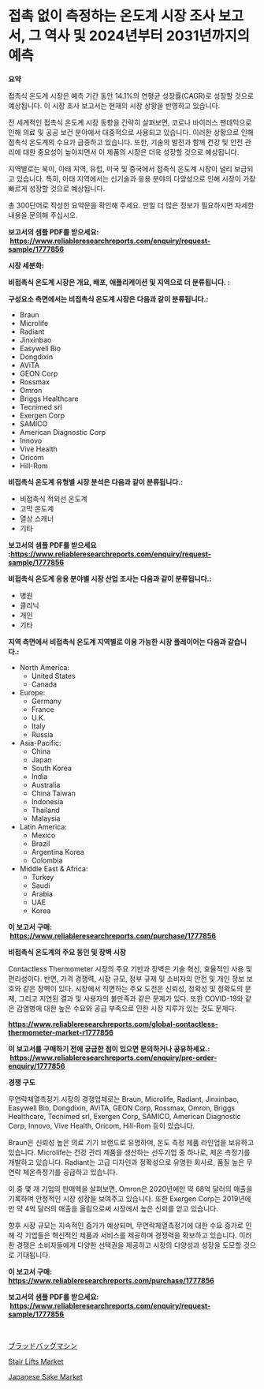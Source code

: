 <p><h1>접촉 없이 측정하는 온도계 시장 조사 보고서, 그 역사 및 2024년부터 2031년까지의 예측</h1></p><p><strong>요약</strong></p>
<p><p>접촉식 온도계 시장은 예측 기간 동안 14.1%의 연평균 성장률(CAGR)로 성장할 것으로 예상됩니다. 이 시장 조사 보고서는 현재의 시장 상황을 반영하고 있습니다. </p><p>전 세계적인 접촉식 온도계 시장 동향을 간략히 살펴보면, 코로나 바이러스 팬데믹으로 인해 의료 및 공공 보건 분야에서 대중적으로 사용되고 있습니다. 이러한 상황으로 인해 접촉식 온도계의 수요가 급증하고 있습니다. 또한, 기술의 발전과 함께 건강 및 안전 관리에 대한 중요성이 높아지면서 이 제품의 시장은 더욱 성장할 것으로 예상됩니다.</p><p>지역별로는 북미, 아태 지역, 유럽, 미국 및 중국에서 접촉식 온도계 시장이 널리 보급되고 있습니다. 특히, 아태 지역에서는 신기술과 응용 분야의 다양성으로 인해 시장이 가장 빠르게 성장할 것으로 예상됩니다.</p><p>총 300단어로 작성한 요약문을 확인해 주세요. 만일 더 많은 정보가 필요하시면 자세한 내용을 문의해 주십시오.</p></p>
<p><strong>보고서의 샘플 PDF를 받으세요: &nbsp;<a href="https://www.reliableresearchreports.com/enquiry/request-sample/1777856">https://www.reliableresearchreports.com/enquiry/request-sample/1777856</a></strong></p>
<p><strong>시장 세분화:</strong></p>
<p><strong> 비접촉식 온도계 시장은 개요, 배포, 애플리케이션 및 지역으로 더 분류됩니다. :</strong></p>
<p><strong>구성요소 측면에서는 비접촉식 온도계 시장은 다음과 같이 분류됩니다.:</strong></p>
<p><ul><li>Braun</li><li>Microlife</li><li>Radiant</li><li>Jinxinbao</li><li>Easywell Bio</li><li>Dongdixin</li><li>AViTA</li><li>GEON Corp</li><li>Rossmax</li><li>Omron</li><li>Briggs Healthcare</li><li>Tecnimed srl</li><li>Exergen Corp</li><li>SAMICO</li><li>American Diagnostic Corp</li><li>Innovo</li><li>Vive Health</li><li>Oricom</li><li>Hill-Rom</li></ul></p>
<p><strong> 비접촉식 온도계 유형별 시장 분석은 다음과 같이 분류됩니다.:</strong></p>
<p><ul><li>비접촉식 적외선 온도계</li><li>고막 온도계</li><li>열상 스캐너</li><li>기타</li></ul></p>
<p><strong>보고서의 샘플 PDF를 받으세요 :<a href="https://www.reliableresearchreports.com/enquiry/request-sample/1777856">https://www.reliableresearchreports.com/enquiry/request-sample/1777856</a></strong></p>
<p><strong> 비접촉식 온도계 응용 분야별 시장 산업 조사는 다음과 같이 분류됩니다.:</strong></p>
<p><ul><li>병원</li><li>클리닉</li><li>개인</li><li>기타</li></ul></p>
<p><strong>지역 측면에서 비접촉식 온도계 지역별로 이용 가능한 시장 플레이어는 다음과 같습니다.:</strong></p>
<p><ul>
    <li>
        North America:
        <ul>
            <li>United States</li>
            <li>Canada</li>
        </ul>
    </li>
    <li>
        Europe:
        <ul>
            <li>Germany</li>
            <li>France</li>
            <li>U.K.</li>
            <li>Italy</li>
            <li>Russia</li>
        </ul>
    </li>
    <li>
        Asia-Pacific:
        <ul>
            <li>China</li>
            <li>Japan</li>
            <li>South Korea</li>
            <li>India</li>
            <li>Australia</li>
            <li>China Taiwan</li>
            <li>Indonesia</li>
            <li>Thailand</li>
            <li>Malaysia</li>
        </ul>
    </li>
    <li>
        Latin America:
        <ul>
            <li>Mexico</li>
            <li>Brazil</li>
            <li>Argentina Korea</li>
            <li>Colombia</li>
        </ul>
    </li>
    <li>
        Middle East & Africa:
        <ul>
            <li>Turkey</li>
            <li>Saudi</li>
            <li>Arabia</li>
            <li>UAE</li>
            <li>Korea</li>
        </ul>
    </li>
    </ul></p>
<p><strong>이 보고서 구매: &nbsp;<a href="https://www.reliableresearchreports.com/purchase/1777856">https://www.reliableresearchreports.com/purchase/1777856</a></strong></p>
<p><strong>비접촉식 온도계의 주요 동인 및 장벽 시장</strong></p>
<p><p>Contactless Thermometer 시장의 주요 기반과 장벽은 기술 혁신, 효율적인 사용 및 편리성이다. 반면, 가격 경쟁력, 시장 규모, 정부 규제 및 소비자의 안전 및 개인 정보 보호와 같은 장벽이 있다. 시장에서 직면하는 주요 도전은 신뢰성, 정확성 및 정확도의 문제, 그리고 지연된 결과 및 사용자의 불만족과 같은 문제가 있다. 또한 COVID-19와 같은 감염병에 대한 높은 수요와 공급 부족으로 인한 시장 지루가 있는 것도 문제다.</p></p>
<p><strong><a href="https://www.reliableresearchreports.com/global-contactless-thermometer-market-r1777856">https://www.reliableresearchreports.com/global-contactless-thermometer-market-r1777856</a></strong></p>
<p><strong>이 보고서를 구매하기 전에 궁금한 점이 있으면 문의하거나 공유하세요.: &nbsp;<a href="https://www.reliableresearchreports.com/enquiry/pre-order-enquiry/1777856">https://www.reliableresearchreports.com/enquiry/pre-order-enquiry/1777856</a></strong></p>
<p><strong>경쟁 구도</strong></p>
<p><p>무연락체열측정기 시장의 경쟁업체로는 Braun, Microlife, Radiant, Jinxinbao, Easywell Bio, Dongdixin, AViTA, GEON Corp, Rossmax, Omron, Briggs Healthcare, Tecnimed srl, Exergen Corp, SAMICO, American Diagnostic Corp, Innovo, Vive Health, Oricom, Hill-Rom 등이 있습니다.</p><p>Braun은 신뢰성 높은 의료 기기 브랜드로 유명하며, 온도 측정 제품 라인업을 보유하고 있습니다. Microlife는 건강 관리 제품을 생산하는 선두기업 중 하나로, 체온 측정기를 개발하고 있습니다. Radiant는 고급 디자인과 정확성으로 유명한 회사로, 품질 높은 무연락 체온측정기를 공급하고 있습니다.</p><p>이 중 몇 개 기업의 판매액을 살펴보면, Omron은 2020년에만 약 68억 달러의 매출을 기록하며 안정적인 시장 성장을 보여주고 있습니다. 또한 Exergen Corp는 2019년에만 약 4억 달러의 매출을 올림으로써 시장에서 높은 신뢰를 얻고 있습니다.</p><p>향후 시장 규모는 지속적인 증가가 예상되며, 무연락체열측정기에 대한 수요 증가로 인해 각 기업들은 혁신적인 제품과 서비스를 제공하며 경쟁력을 확보하고 있습니다. 이러한 경쟁은 소비자들에게 다양한 선택권을 제공하고 시장의 다양성과 성장을 도모할 것으로 기대됩니다.</p></p>
<p><strong>이 보고서 구매: &nbsp; <a href="https://www.reliableresearchreports.com/purchase/1777856">https://www.reliableresearchreports.com/purchase/1777856</a></strong></p>
<p><strong>보고서의 샘플 PDF를 받으세요: &nbsp;<a href="https://www.reliableresearchreports.com/enquiry/request-sample/1777856">https://www.reliableresearchreports.com/enquiry/request-sample/1777856</a></strong><strong></strong></p>
<p>&nbsp;</p>
<p><p><a href="https://github.com/mreklxf44233/Market-Research-Report-List-1/blob/main/137456128722.md">ブラッドバッグマシン</a></p><p><a href="https://github.com/CliffMedina6/Market-Research-Report-List-4/blob/main/stair-lifts-market.md">Stair Lifts Market</a></p><p><a href="https://skillful-vermicelli-b89.notion.site/Japanese-Sake-Market-Research-Report-Its-History-and-Forecast-2024-to-2031-49625cfb9fb942c39a48c3cbe33ab43a">Japanese Sake Market</a></p></p>